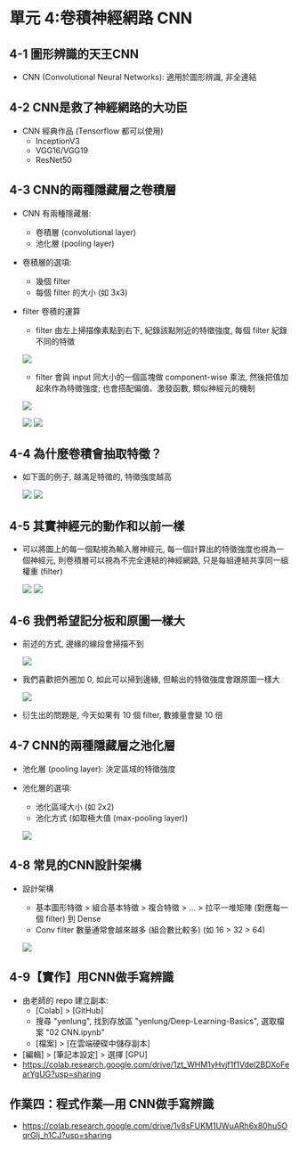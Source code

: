 單元 4:卷積神經網路 CNN
=========================

## 4-1 圖形辨識的天王CNN
- CNN (Convolutional Neural Networks): 適用於圖形辨識, 非全連結

## 4-2 CNN是救了神經網路的大功臣
- CNN 經典作品 (Tensorflow 都可以使用)
	- InceptionV3
	- VGG16/VGG19
	- ResNet50

## 4-3 CNN的兩種隱藏層之卷積層
- CNN 有兩種隱藏層:
	- 卷積層 (convolutional layer)
	- 池化層 (pooling layer)
- 卷積層的選項:
	- 幾個 filter
	- 每個 filter 的大小 (如 3x3)
- filter 卷積的運算
	- filter 由左上掃描像素點到右下, 紀錄該點附近的特徵強度, 每個 filter 紀錄不同的特徵

	![](https://user-images.githubusercontent.com/11552271/137012451-fce9e019-fec5-4cc4-9852-aecd534b8079.png)

	- filter 會與 input 同大小的一個區塊做 component-wise 乘法, 然後把值加起來作為特徵強度; 也會搭配偏值、激發函數, 類似神經元的機制

	![](https://user-images.githubusercontent.com/11552271/137012131-73215cf5-0b2b-41b2-99a9-e57e1ab5941a.png)

	![](https://user-images.githubusercontent.com/11552271/137012228-3eb561d1-e36e-487d-960d-e38dd8c8018f.png)
	![](https://user-images.githubusercontent.com/11552271/137012250-5e35db16-8281-4b70-b905-b9d64d664ebf.png)

## 4-4 為什麼卷積會抽取特徵？
- 如下面的例子, 越滿足特徵的, 特徵強度越高

	![](https://user-images.githubusercontent.com/11552271/137013163-849ade7a-5550-4385-b0b8-d21dc061bf80.png)
	![](https://user-images.githubusercontent.com/11552271/137013194-6ff90caa-96f7-4629-949a-5215ad0db319.png)

## 4-5 其實神經元的動作和以前一樣
- 可以將圖上的每一個點視為輸入層神經元, 每一個計算出的特徵強度也視為一個神經元, 則卷積層可以視為不完全連結的神經網路, 只是每組連結共享同一組權重 (filter)
	
	![](https://user-images.githubusercontent.com/11552271/137182714-f5902af7-99da-45c9-b034-9e66de98a551.png)
	![](https://user-images.githubusercontent.com/11552271/137182745-8054d0ad-3506-4aa6-bb4d-937f2994d284.png)

## 4-6 我們希望記分板和原圖一樣大
- 前述的方式, 邊緣的線段會掃描不到
	
	![](https://user-images.githubusercontent.com/11552271/137183807-81ea1754-2f50-4edd-a668-b05e8e511fef.png)
	
- 我們喜歡把外圈加 0, 如此可以掃到邊緣, 但輸出的特徵強度會跟原圖一樣大

	![](https://user-images.githubusercontent.com/11552271/137183836-4795b21f-9e09-4775-bbaf-cc666e57406e.png)
	
- 衍生出的問題是, 今天如果有 10 個 filter, 數據量會變 10 倍

## 4-7 CNN的兩種隱藏層之池化層
- 池化層 (pooling layer): 決定區域的特徵強度
- 池化層的選項:
	- 池化區域大小 (如 2x2)
	- 池化方式 (如取極大值 (max-pooling layer))
	
	![](https://user-images.githubusercontent.com/11552271/137366204-c1faa108-ed22-4c6b-a65a-3e1f83ca8a9f.png)

## 4-8 常見的CNN設計架構
- 設計架構
	- 基本圖形特徵 > 組合基本特徵 > 複合特徵 > ... > 拉平一堆矩陣 (對應每一個 filter) 到 Dense
	- Conv filter 數量通常會越來越多 (組合數比較多) (如 16 > 32 > 64)
	
	![](https://user-images.githubusercontent.com/11552271/137367175-0b2407be-9621-4924-b557-95bd21041727.png)

## 4-9【實作】用CNN做手寫辨識
- 由老師的 repo 建立副本:
	- [Colab] > [GitHub]
	- 搜尋 "yenlung", 找到存放區 "yenlung/Deep-Learning-Basics", 選取檔案 "02 CNN.ipynb"
	- [檔案] > [在雲端硬碟中儲存副本]
- [編輯] > [筆記本設定] > 選擇 [GPU]
- https://colab.research.google.com/drive/1zt_WHM1yHvjf1f1Vdel2BDXoFearYgUG?usp=sharing

## 作業四：程式作業—用 CNN做手寫辨識
- https://colab.research.google.com/drive/1v8sFUKM1UWuARh6x80hu5OqrGIj_h1CJ?usp=sharing
